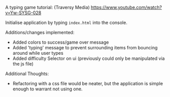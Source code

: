 A typing game tutorial:
(Traversy Media) https://www.youtube.com/watch?v=Yw-SYSG-028

Initialise application by typing `index.html` into the console.

Additions/changes implemented:
  * Added colors to success/game over message
  * Added 'typing' message to prevent surrounding items from bouncing around while user types
  * Added difficulty Selector on ui (previously could only be manipulated via the js file)

Additional Thoughts:
  * Refactoring with a css file would be neater, but the application is simple enough to warrant not using one.
